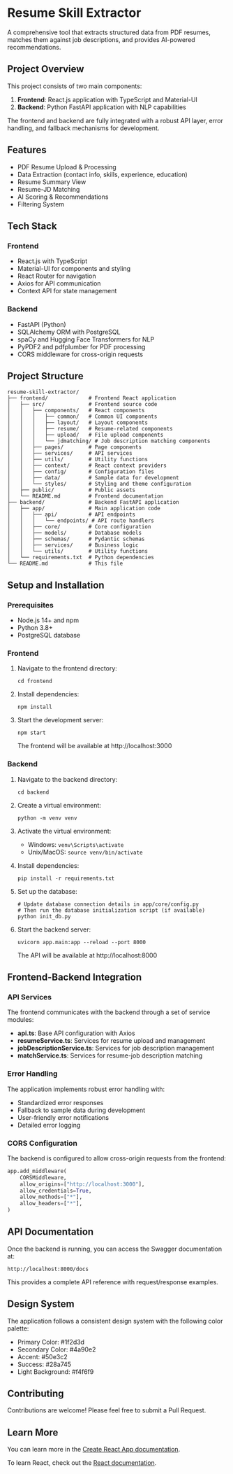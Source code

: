 # Resume Skill Extractor

A comprehensive tool that extracts structured data from PDF resumes, matches them against job descriptions, and provides AI-powered recommendations.

## Project Overview

This project consists of two main components:

1. **Frontend**: React.js application with TypeScript and Material-UI
2. **Backend**: Python FastAPI application with NLP capabilities

The frontend and backend are fully integrated with a robust API layer, error handling, and fallback mechanisms for development.

## Features

- PDF Resume Upload & Processing
- Data Extraction (contact info, skills, experience, education)
- Resume Summary View
- Resume-JD Matching
- AI Scoring & Recommendations
- Filtering System

## Tech Stack

### Frontend
- React.js with TypeScript
- Material-UI for components and styling
- React Router for navigation
- Axios for API communication
- Context API for state management

### Backend
- FastAPI (Python)
- SQLAlchemy ORM with PostgreSQL
- spaCy and Hugging Face Transformers for NLP
- PyPDF2 and pdfplumber for PDF processing
- CORS middleware for cross-origin requests

## Project Structure

```
resume-skill-extractor/
├── frontend/             # Frontend React application
│   ├── src/              # Frontend source code
│   │   ├── components/   # React components
│   │   │   ├── common/   # Common UI components
│   │   │   ├── layout/   # Layout components
│   │   │   ├── resume/   # Resume-related components
│   │   │   ├── upload/   # File upload components
│   │   │   └── jdmatching/ # Job description matching components
│   │   ├── pages/        # Page components
│   │   ├── services/     # API services
│   │   ├── utils/        # Utility functions
│   │   ├── context/      # React context providers
│   │   ├── config/       # Configuration files
│   │   ├── data/         # Sample data for development
│   │   └── styles/       # Styling and theme configuration
│   ├── public/           # Public assets
│   └── README.md         # Frontend documentation
├── backend/              # Backend FastAPI application
│   ├── app/              # Main application code
│   │   ├── api/          # API endpoints
│   │   │   └── endpoints/ # API route handlers
│   │   ├── core/         # Core configuration
│   │   ├── models/       # Database models
│   │   ├── schemas/      # Pydantic schemas
│   │   ├── services/     # Business logic
│   │   └── utils/        # Utility functions
│   └── requirements.txt  # Python dependencies
└── README.md             # This file
```

## Setup and Installation

### Prerequisites

- Node.js 14+ and npm
- Python 3.8+
- PostgreSQL database

### Frontend

1. Navigate to the frontend directory:
   ```
   cd frontend
   ```

2. Install dependencies:
   ```
   npm install
   ```

3. Start the development server:
   ```
   npm start
   ```
   The frontend will be available at http://localhost:3000

### Backend

1. Navigate to the backend directory:
   ```
   cd backend
   ```

2. Create a virtual environment:
   ```
   python -m venv venv
   ```

3. Activate the virtual environment:
   - Windows: `venv\Scripts\activate`
   - Unix/MacOS: `source venv/bin/activate`

4. Install dependencies:
   ```
   pip install -r requirements.txt
   ```

5. Set up the database:
   ```
   # Update database connection details in app/core/config.py
   # Then run the database initialization script (if available)
   python init_db.py
   ```

6. Start the backend server:
   ```
   uvicorn app.main:app --reload --port 8000
   ```
   The API will be available at http://localhost:8000

## Frontend-Backend Integration

### API Services

The frontend communicates with the backend through a set of service modules:

- **api.ts**: Base API configuration with Axios
- **resumeService.ts**: Services for resume upload and management
- **jobDescriptionService.ts**: Services for job description management
- **matchService.ts**: Services for resume-job description matching

### Error Handling

The application implements robust error handling with:

- Standardized error responses
- Fallback to sample data during development
- User-friendly error notifications
- Detailed error logging

### CORS Configuration

The backend is configured to allow cross-origin requests from the frontend:

```python
app.add_middleware(
    CORSMiddleware,
    allow_origins=["http://localhost:3000"],
    allow_credentials=True,
    allow_methods=["*"],
    allow_headers=["*"],
)
```

## API Documentation

Once the backend is running, you can access the Swagger documentation at:

```
http://localhost:8000/docs
```

This provides a complete API reference with request/response examples.

## Design System

The application follows a consistent design system with the following color palette:

- Primary Color: #1f2d3d
- Secondary Color: #4a90e2
- Accent: #50e3c2
- Success: #28a745
- Light Background: #f4f6f9

## Contributing

Contributions are welcome! Please feel free to submit a Pull Request.

## Learn More

You can learn more in the [Create React App documentation](https://facebook.github.io/create-react-app/docs/getting-started).

To learn React, check out the [React documentation](https://reactjs.org/).
